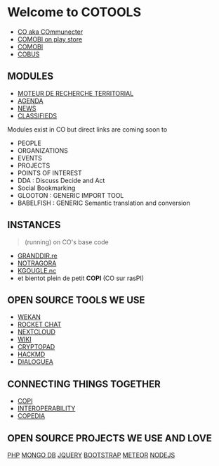 # Welcome to COTOOLS 

- [CO aka COmmunecter](https://communecter.org) 
- [COMOBI on play store](https://play.google.com/store/apps/details?id=org.communecter.mobile&hl=fr) 
- [COMOBI](https://co-mobi.communecter.org) 
- [COBUS](https://www.communecter.org/#cobusAfnic) 

## MODULES
- [MOTEUR DE RECHERCHE TERRITORIAL](https://www.communecter.org/#search) 
- [AGENDA](https://www.communecter.org/#agenda) 
- [NEWS](https://www.communecter.org/#live) 
- [CLASSIFIEDS](https://www.communecter.org/#annonces) 

Modules exist in CO but direct links are coming soon to
- PEOPLE 
- ORGANIZATIONS
- EVENTS
- PROJECTS
- POINTS OF INTEREST
- DDA : Discuss Decide and Act 
- Social Bookmarking
- GLOOTON : GENERIC IMPORT TOOL
- BABELFISH : GENERIC Semantic translation and conversion

## INSTANCES 
> (running) on CO's base code
- [GRANDDIR.re](http://www.granddir.re) 
- [NOTRAGORA](www.notragora.com)
- [KGOUGLE.nc](kgougle.nc)
- et bientot plein de petit **COPI** (CO sur rasPI)

## OPEN SOURCE TOOLS WE USE
- [WEKAN](wekan.communecter.org)
- [ROCKET CHAT](chat.communecter.org)
- [NEXTCLOUD](cloud.co.tools)
- [WIKI](wiki.co.tools)
- [CRYPTOPAD](pad.co.tools)
- [HACKMD](hackmd.co.tools)
- [DIALOGUEA](dialoguea.co.tools)


## CONNECTING THINGS TOGETHER
- [COPI]()
- [INTEROPERABILITY]()
- [COPEDIA]()

## OPEN SOURCE PROJECTS WE USE AND LOVE
[PHP]()
[MONGO DB]()
[JQUERY]()
[BOOTSTRAP]()
[METEOR]()
[NODEJS]()